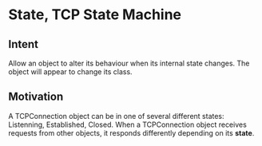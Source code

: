 # State, TCP State Machine

## Intent
Allow an object to alter its behaviour when its internal state changes. The object will appear to change its class.

## Motivation
A TCPConnection object can be in one of several different states: Listenning, Established, Closed. When a TCPConnection object receives requests from other objects, it responds differently depending on its **state**.

